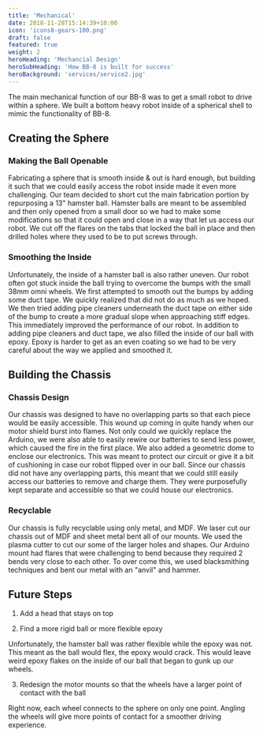 ```yaml
---
title: 'Mechanical'
date: 2018-11-28T15:14:39+10:00
icon: 'icons8-gears-100.png'
draft: false
featured: true
weight: 2
heroHeading: 'Mechancial Design'
heroSubHeading: 'How BB-8 is built for success'
heroBackground: 'services/service2.jpg'
---
```


The main mechanical function of our BB-8 was to get a small robot to drive within a sphere. We built a bottom heavy robot inside of a spherical shell to mimic the functionality of BB-8.

## Creating the Sphere

### Making the Ball Openable

Fabricating a sphere that is smooth inside & out is hard enough, but building it such that we could easily access the robot inside made it even more challenging.  Our team decided to short cut the main fabrication portion by repurposing a 13" hamster ball.  Hamster balls are meant to be assembled and then only opened from a small door so we had to make some modifications so that it could open and close in a way that let us access our robot.  We cut off the flares on the tabs that locked the ball in place and then drilled holes where they used to be to put screws through.

### Smoothing the Inside

Unfortunately, the inside of a hamster ball is also rather uneven.  Our robot often got stuck inside the ball trying to overcome the bumps with the small 38mm omni wheels.  We first attempted to smooth out the bumps by adding some duct tape.  We quickly realized that did not do as much as we hoped.  We then tried adding pipe cleaners underneath the duct tape on either side of the bump to create a more gradual slope when approaching stiff edges.  This immediately improved the performance of our robot.  In addition to adding pipe cleaners and duct tape, we also filled the inside of our ball with epoxy.  Epoxy is harder to get as an even coating so we had to be very careful about the way we applied and smoothed it. 

## Building the Chassis

### Chassis Design

Our chassis was designed to have no overlapping parts so that each piece would be easily accessible.  This wound up coming in quite handy when our motor shield burst into flames.  Not only could we quickly replace the Arduino, we were also able to easily rewire our batteries to send less power, which caused the fire in the first place.  We also added a geometric dome to enclose our electronics.  This was meant to protect our circuit or give it a bit of cushioning in case our robot flipped over in our ball.  Since our chassis did not have any overlapping parts, this meant that we could still easily access our batteries to remove and charge them.  They were purposefully kept separate and accessible so that we could house our electronics.

### Recyclable

Our chassis is fully recyclable using only metal, and MDF.  We laser cut our chassis out of MDF and sheet metal bent all of our mounts.  We used the plasma cutter to cut our some of the larger holes and shapes.  Our Arduino mount had flares that were challenging to bend because they required 2 bends very close to each other.  To over come this, we used blacksmithing techniques and bent our metal with an "anvil" and hammer.   

## Future Steps

1) Add a head that stays on top

2) Find a more rigid ball or more flexible epoxy

  Unfortunately, the hamster ball was rather flexible while the epoxy was not.  This meant as the ball would flex, the epoxy would crack.  This would leave weird epoxy flakes on the inside of our ball that began to gunk up our wheels.

3) Redesign the motor mounts so that the wheels have a larger point of contact with the ball

  Right now, each wheel connects to the sphere on only one point. Angling the wheels will give more points of contact for a smoother driving experience.